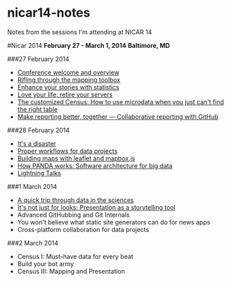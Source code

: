 nicar14-notes
=============

Notes from the sessions I'm attending at NICAR 14

#Nicar 2014
**February 27 - March 1, 2014**
**Baltimore, MD**

###27 February 2014
* [Conference welcome and overview](/1-1.md)
* [Rifling through the mapping toolbox](/1-2.md)
* [Enhance your stories with statistics](/1-3.md)
* [Love your life, retire your servers](/1-4.md)
* [The customized Census: How to use microdata when you just can't find the right table](/1-5.md)
* [Make reporting better, together — Collaborative reporting with GitHub](/1-6.md)

###28 February 2014
* [It's a disaster](/2-1.md)
* [Proper workflows for data projects](/2-2.md)
* [Building maps with leaflet and mapbox.js](/2-3.md)
* [How PANDA works: Software architecture for big data](/2-4.md)
* [Lightning Talks](/2-5.md)

###1 March 2014
* [A quick trip through data in the sciences](/3-1.md)
* [It's not just for looks: Presentation as a storytelling tool](/3-2.md)
* Advanced GitHubbing and Git Internals
* You won't believe what static site generators can do for news apps
* Cross-platform collaboration for data projects

###2 March 2014
* Census I: Must-have data for every beat
* Build your bot army
* Census III: Mapping and Presentation